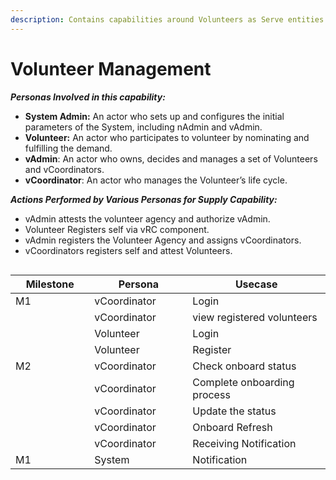 ```yaml
---
description: Contains capabilities around Volunteers as Serve entities to be managed
---
```


# Volunteer Management

_**Personas Involved in this capability:**_

* **System Admin:** An actor who sets up and configures the initial parameters of the System, including nAdmin and vAdmin.&#x20;
* **Volunteer:** An actor who participates to volunteer by nominating and fulfilling the demand.&#x20;
* **vAdmin**: An actor who owns, decides and manages a set of Volunteers and vCoordinators.&#x20;
* **vCoordinator**: An actor who manages the Volunteer’s life cycle.&#x20;

_**Actions Performed by Various Personas for Supply Capability:**_

* vAdmin attests the volunteer agency and authorize vAdmin.&#x20;
* Volunteer Registers self via vRC component.&#x20;
* vAdmin registers the Volunteer Agency and assigns vCoordinators.&#x20;
* vCoordinators registers self and attest Volunteers.&#x20;

<figure><img src="https://lh4.googleusercontent.com/lv3OI0dzyCaq8u5fgpmNul0DnCH0wvh2SFb9DYKFz-S4SlwLP9gY8QRv5YvVVN3YbbcDZSCxTpw-SPhDxt0ZkS2BtmZ0uS3e_nOjuyn44Q-L9yZgTt0emMzZVzr4AkiKsJKrSyjLLGM5UwJp7UarWpDLyq8ImlrWsDanlZrunoakVHms9b3jD0nu" alt=""><figcaption></figcaption></figure>



<table><thead><tr><th width="110.33333333333334">Milestone </th><th width="141">Persona</th><th>Usecase</th></tr></thead><tbody><tr><td>M1</td><td>vCoordinator</td><td>Login</td></tr><tr><td></td><td>vCoordinator</td><td>view registered volunteers</td></tr><tr><td></td><td>Volunteer</td><td>Login</td></tr><tr><td></td><td>Volunteer</td><td>Register</td></tr><tr><td>M2</td><td>vCoordinator</td><td>Check onboard status</td></tr><tr><td></td><td>vCoordinator</td><td>Complete onboarding process</td></tr><tr><td></td><td>vCoordinator</td><td>Update the status</td></tr><tr><td></td><td>vCoordinator</td><td>Onboard Refresh</td></tr><tr><td></td><td>vCoordinator</td><td>Receiving Notification</td></tr><tr><td>M1</td><td>System</td><td>Notification</td></tr></tbody></table>
